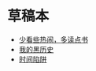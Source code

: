 草稿本
=======

- [少看些热闹，多读点书](/blog~post/thinking)
- [我的黑历史](/blog~post/history)
- [时间陷阱](/blog~post/time)
